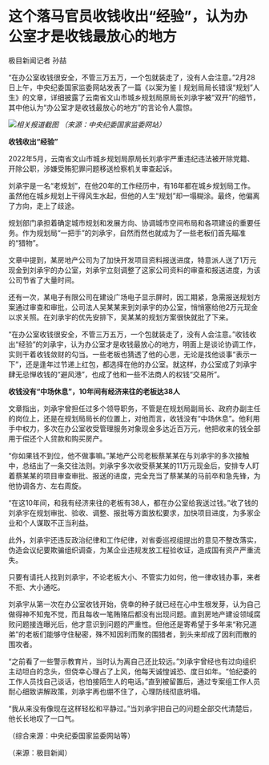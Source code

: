 # 这个落马官员收钱收出“经验”，认为办公室才是收钱最放心的地方

极目新闻记者 孙喆

“在办公室收钱很安全，不管三万五万，一个包就装走了，没有人会注意。”2月28日上午，中央纪委国家监委网站发表了一篇《以案为鉴丨规划局局长错误“规划”人生》的文章，详细披露了云南省文山市城乡规划局原局长刘承宇被“双开”的细节，其中他认为“办公室才是收钱最放心的地方”的言论令人震惊。

![](https://inews.gtimg.com/newsapp_bt/0/15696672530/1000)_相关报道截图
（来源：中央纪委国家监委网站）_

**收钱收出“经验”**

2022年5月，云南省文山市城乡规划局原局长刘承宇严重违纪违法被开除党籍、开除公职，涉嫌受贿犯罪问题移送检察机关审查起诉。

刘承宇是一名“老规划”，在他20年的工作经历中，有16年都在城乡规划局工作。虽然他在城乡规划上干得风生水起，但他的人生“规划”却一塌糊涂。最终，他偏离了方向，走上了歧途。

规划部门承担着确定城市规划和发展方向、协调城市空间布局和各项建设的重要任务。作为规划局“一把手”的刘承宇，自然而然也就成为了一些老板们首先瞄准的“猎物”。

文章中提到，某房地产公司为了加快开发项目资料报送进度，特意派人送了1万元现金到刘承宇的办公室，刘承宇立刻调整了这家公司资料的审查和报送进度，为该公司节省了大量时间。

还有一次，某电子有限公司在建设广场电子显示屏时，因工期紧，急需报送规划方案通过审查和审批，公司法人吴某某来到刘承宇的办公室，悄悄塞给他2万元现金以求关照。在刘承宇的优先安排下，吴某某的规划方案很快就批了下来。

“在办公室收钱很安全，不管三万五万，一个包就装走了，没有人会注意。”收钱收出“经验”的刘承宇，认为办公室才是收钱最放心的地方，明面上是谈论协调工作，实则干着收钱敛财的勾当。一些老板也猜透了他的心思，无论是找他谈事“表示一下”，还是逢年过节递上红包，都选择在他的办公室。就这样，办公室成了刘承宇肆无忌惮收钱的“避风港”，也成了他和一些不法商人的权钱“交易所”。

**收钱没有“中场休息”，10年间有经济来往的老板达38人**

文章指出，刘承宇曾担任过多个领导职务，不管是在规划局副局长、政府办副主任的岗位上，还是在规划局局长的位置上，对他而言，收钱没有“中场休息”。他利用手中权力，多次在办公室收受管理服务对象现金多达近百万元，他把收来的钱全部用于偿还个人贷款和购买房产。

“你如果钱不到位，他不做事嘛。”某地产公司老板蔡某某在与刘承宇的多次接触中，总结出了一条交往法则。刘承宇多次收受蔡某某的11万元现金后，安排专人盯着蔡某某的项目审查审批、报送的进度，完全充当了蔡某某的马前卒和急先锋，为他协调各方、左右周旋。

“在这10年间，和我有经济来往的老板有38人，都在办公室给我送过钱。”收了钱的刘承宇在规划审批、验收、调整、报批等方面放松要求，加快项目进度，为多家企业和个人谋取不正当利益。

此外，刘承宇还违反政治纪律和工作纪律，对省委巡视组提出的意见不整改落实，伪造会议纪要欺骗组织调查，为某企业违规发放工程验收证，造成国有资产严重流失。

只要有请托人找到刘承宇，不论老板大小、不管实力如何，他一律收钱办事，来者不拒、大小通吃。

刘承宇从第一次在办公室收钱开始，侥幸的种子就已经在心中生根发芽，认为自己做得神不知鬼不觉，而且每收一笔贿赂后都没有出现问题。直到房地产建设领域腐败问题接连曝光后，他才意识到问题的严重性。但他还是寄希望于多年来“称兄道弟”的老板们能够守住秘密，殊不知因利而聚的围猎者，到头来却成了因利而散的围攻者。

“之前看了一些警示教育片，当时认为离自己还比较远。”刘承宇曾经也有过向组织主动坦白的念头，但侥幸心理占了上风，他每天诚惶诚恐、度日如年。“怕纪委的工作人员找自己谈话，也怕接陌生人的电话。”直到被留置后，通过专案组工作人员耐心细致讲解政策，刘承宇再也绷不住了，心理防线彻底坍塌。

“我从来没有像现在这样轻松和平静过。”当刘承宇把自己的问题全部交代清楚后，他长长地叹了一口气。

（综合来源：中央纪委国家监委网站等）

（来源：极目新闻）

